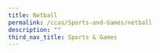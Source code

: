 ```yaml
---
title: Netball
permalink: /ccas/Sports-and-Games/netball
description: ""
third_nav_title: Sports & Games
---
```

